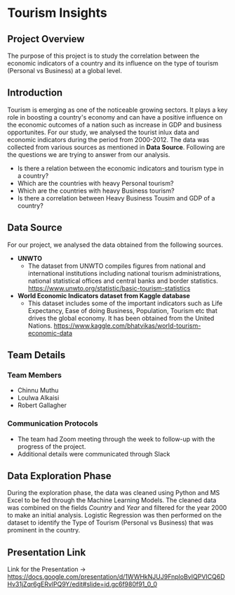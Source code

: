 # Tourism Insights
## Project Overview
The purpose of this project is to study the correlation between the economic indicators of a country and its influence on the type of tourism (Personal vs Business) at a global level. 

## Introduction
Tourism is emerging as one of the noticeable growing sectors. It plays a key role in boosting a country's economy and can have a positive influence on the economic outcomes of a nation such as increase in GDP and business opportunites. For our study, we analysed the tourist inlux data and economic indicators during the period from 2000-2012. The data was collected from various sources as mentioned in **Data Source**. Following are the questions we are trying to answer from our analysis.
- Is there a relation between the economic indicators and tourism type in a country?
- Which are the countries with heavy Personal tourism?
- Which are the countries with heavy Business tourism?
- Is there a correlation between Heavy Business Tousim and GDP of a country?

## Data Source
For our project, we analysed the data obtained from the following sources.
- **UNWTO**
    - The dataset from UNWTO compiles figures from national and international institutions including national tourism administrations, national statistical offices and central          banks and border statistics. 
      https://www.unwto.org/statistic/basic-tourism-statistics
- **World Economic Indicators dataset from Kaggle database**
    - This dataset includes some of the important indicators such as Life Expectancy, Ease of doing Business, Population, Tourism etc that drives the global economy. It has been       obtained from the United Nations. 
      https://www.kaggle.com/bhatvikas/world-tourism-economic-data
    
## Team Details
### Team Members
- Chinnu Muthu
- Loulwa Alkaisi
- Robert Gallagher

### Communication Protocols
- The team had Zoom meeting through the week to follow-up with the progress of the project.
- Additional details were communicated through Slack

## Data Exploration Phase
During the exploration phase, the data was cleaned using Python and MS Excel to be fed through the Machine Learning Models. The cleaned data was combined on the fields *Country* and *Year* and filtered for the year 2000 to make an initial analysis. Logistic Regression was then performed on the dataset to identify the Type of Tourism (Personal vs Business) that was prominent in the country.

## Presentation Link
Link for the Presentation -> https://docs.google.com/presentation/d/1WWHkNJUJ9FnploBvIQPVICQ6DHv31jZqr6gERvlPQ9Y/edit#slide=id.gc6f980f91_0_0


